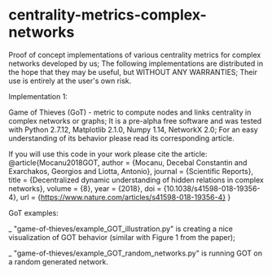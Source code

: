 # centrality-metrics-complex-networks
Proof of concept implementations of various centrality metrics for complex networks developed by us;
The following implementations are distributed in the hope that they may be useful, but WITHOUT ANY WARRANTIES; Their use is entirely at the user's own risk.

Implementation 1:

Game of Thieves (GoT) - metric to compute nodes and links centrality in complex networks or graphs;
It is a pre-alpha free software and was tested with Python 2.7.12, Matplotlib 2.1.0, Numpy 1.14, NetworkX 2.0;
For an easy understanding of its behavior please read its corresponding article.

If you will use this code in your work please cite the article:
@article{Mocanu2018GOT,
  author =        {Mocanu, Decebal Constantin and Exarchakos, Georgios and Liotta, Antonio},
  journal =       {Scientific Reports},
  title =         {Decentralized dynamic understanding of hidden relations in complex networks},
  volume =        {8},
  year =          {2018},
  doi =           {10.1038/s41598-018-19356-4},
  url =           {https://www.nature.com/articles/s41598-018-19356-4}
}

GoT examples: 

_ "game-of-thieves/example_GOT_illustration.py" is creating a nice visualization of GOT behavior (similar with Figure 1 from the paper);

_ "game-of-thieves/example_GOT_random_networks.py" is running GOT on a random generated network.
